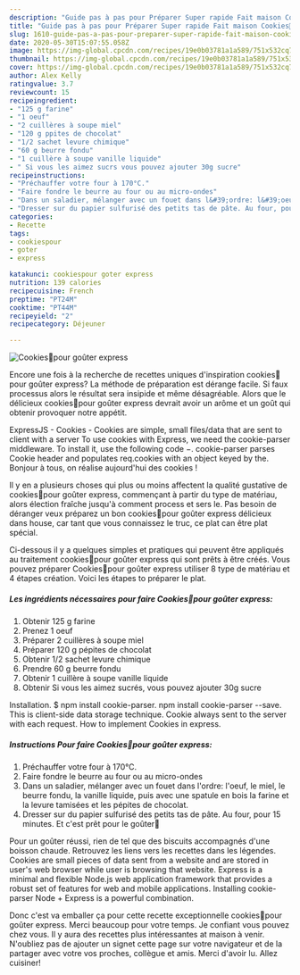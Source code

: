 ```yaml
---
description: "Guide pas à pas pour Préparer Super rapide Fait maison Cookies🍪pour goûter express"
title: "Guide pas à pas pour Préparer Super rapide Fait maison Cookies🍪pour goûter express"
slug: 1610-guide-pas-a-pas-pour-preparer-super-rapide-fait-maison-cookiespour-gouter-express
date: 2020-05-30T15:07:55.058Z
image: https://img-global.cpcdn.com/recipes/19e0b03781a1a589/751x532cq70/cookies🍪pour-gouter-express-photo-principale-de-la-recette.jpg
thumbnail: https://img-global.cpcdn.com/recipes/19e0b03781a1a589/751x532cq70/cookies🍪pour-gouter-express-photo-principale-de-la-recette.jpg
cover: https://img-global.cpcdn.com/recipes/19e0b03781a1a589/751x532cq70/cookies🍪pour-gouter-express-photo-principale-de-la-recette.jpg
author: Alex Kelly
ratingvalue: 3.7
reviewcount: 15
recipeingredient:
- "125 g farine"
- "1 oeuf"
- "2 cuillères à soupe miel"
- "120 g ppites de chocolat"
- "1/2 sachet levure chimique"
- "60 g beurre fondu"
- "1 cuillère à soupe vanille liquide"
- " Si vous les aimez sucrs vous pouvez ajouter 30g sucre"
recipeinstructions:
- "Préchauffer votre four à 170°C."
- "Faire fondre le beurre au four ou au micro-ondes"
- "Dans un saladier, mélanger avec un fouet dans l&#39;ordre: l&#39;oeuf, le miel, le beurre fondu, la vanille liquide, puis avec une spatule en bois la farine et la levure tamisées et les pépites de chocolat."
- "Dresser sur du papier sulfurisé des petits tas de pâte. Au four, pour 15 minutes. Et c&#39;est prêt pour le goûter🍪"
categories:
- Recette
tags:
- cookiespour
- goter
- express

katakunci: cookiespour goter express 
nutrition: 139 calories
recipecuisine: French
preptime: "PT24M"
cooktime: "PT44M"
recipeyield: "2"
recipecategory: Déjeuner

---
```



![Cookies🍪pour goûter express](https://img-global.cpcdn.com/recipes/19e0b03781a1a589/751x532cq70/cookies🍪pour-gouter-express-photo-principale-de-la-recette.jpg)

Encore une fois à la recherche de recettes uniques d'inspiration cookies🍪pour goûter express? La méthode de préparation est dérange facile. Si faux processus alors le résultat sera insipide et même désagréable. Alors que le délicieux cookies🍪pour goûter express devrait avoir un arôme et un goût qui obtenir provoquer notre appétit.

ExpressJS - Cookies - Cookies are simple, small files/data that are sent to client with a server To use cookies with Express, we need the cookie-parser middleware. To install it, use the following code −. cookie-parser parses Cookie header and populates req.cookies with an object keyed by the. Bonjour à tous, on réalise aujourd&#39;hui des cookies !

Il y en a plusieurs choses qui plus ou moins affectent la qualité gustative de cookies🍪pour goûter express, commençant à partir du type de matériau, alors élection fraîche jusqu'à comment process et sers le. Pas besoin de déranger veux préparez un bon cookies🍪pour goûter express délicieux dans house, car tant que vous connaissez le truc, ce plat can être plat spécial.


Ci-dessous il y a quelques simples et pratiques qui peuvent être appliqués au traitement cookies🍪pour goûter express qui sont prêts à être créés. Vous pouvez préparer Cookies🍪pour goûter express utiliser 8 type de matériau et 4 étapes création. Voici les étapes to préparer le plat.

<!--inarticleads1-->

##### Les ingrédients nécessaires pour faire Cookies🍪pour goûter express:

1. Obtenir 125 g farine
1. Prenez 1 oeuf
1. Préparer 2 cuillères à soupe miel
1. Préparer 120 g pépites de chocolat
1. Obtenir 1/2 sachet levure chimique
1. Prendre 60 g beurre fondu
1. Obtenir 1 cuillère à soupe vanille liquide
1. Obtenir  Si vous les aimez sucrés, vous pouvez ajouter 30g sucre


Installation. $ npm install cookie-parser. npm install cookie-parser --save. This is client-side data storage technique. Cookie always sent to the server with each request. How to implement Cookies in express. 

<!--inarticleads2-->

##### Instructions Pour faire Cookies🍪pour goûter express:

1. Préchauffer votre four à 170°C.
1. Faire fondre le beurre au four ou au micro-ondes
1. Dans un saladier, mélanger avec un fouet dans l&#39;ordre: l&#39;oeuf, le miel, le beurre fondu, la vanille liquide, puis avec une spatule en bois la farine et la levure tamisées et les pépites de chocolat.
1. Dresser sur du papier sulfurisé des petits tas de pâte. Au four, pour 15 minutes. Et c&#39;est prêt pour le goûter🍪


Pour un goûter réussi, rien de tel que des biscuits accompagnés d&#39;une boisson chaude. Retrouvez les liens vers les recettes dans les légendes. Cookies are small pieces of data sent from a website and are stored in user&#39;s web browser while user is browsing that website. Express is a minimal and flexible Node.js web application framework that provides a robust set of features for web and mobile applications. Installing cookie-parser Node + Express is a powerful combination. 


Donc c'est va emballer ça pour cette recette exceptionnelle cookies🍪pour goûter express. Merci beaucoup pour votre temps. Je confiant vous pouvez chez vous. Il y aura des recettes plus  intéressantes at maison à venir. N'oubliez pas de ajouter un signet cette page sur votre navigateur et de la partager avec votre vos proches, collègue et amis. Merci d'avoir lu. Allez cuisiner!
